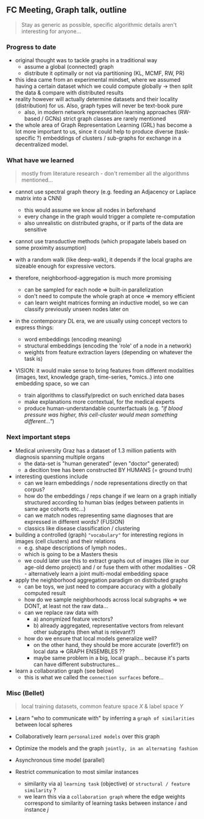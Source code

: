 ## FC Meeting, Graph talk, outline

> Stay as generic as possible, specific algorithmic details aren't interesting for anyone...


### Progress to date

* original thought was to tackle graphs in a traditional way
  - assume a global (connected) graph
  - distribute it optimally or not via partitioning (KL, MCMF, RW, PR)
* this idea came from an experimental mindset, where we assumed having a certain dataset which we could compute globally -> then split the data & compare with distributed results
* reality however will actually determine datasets and their locality (distribution) for us. Also, graph types will never be text-book pure
  - also, in modern network representation learning approaches (RW-based  / GCNs) strict graph classes are rarely mentioned
* the whole area of Graph Representation Learning (GRL) has become a lot more important to us, since it could help to produce diverse (task-specific ?) embeddings of clusters / sub-graphs for exchange in a decentralized model.


### What have we learned

> mostly from literature research - don't remember all the algorithms mentioned...

* cannot use spectral graph theory (e.g. feeding an Adjacency or Laplace matrix into a CNN)
  - this would assume we know all nodes in beforehand
  - every change in the graph would trigger a complete re-computation
  - also unrealistic on distributed graphs, or if parts of the data are sensitive
* cannot use transductive methods (which propagate labels based on some proximity assumption)
* with a random walk (like deep-walk), it depends if the local graphs are sizeable enough for expressive vectors. 
* therefore, neighborhood-aggregation is much more promising
  - can be sampled for each node => built-in parallelization
  - don't need to compute the whole graph at once => memory efficient
  - can learn weight matrices forming an inductive model, so we can classify previously unseen nodes later on

* in the contemporary DL era, we are usually using concept vectors to express things:
  - word embeddings (encoding meaning)
  - structural embeddings (encoding the 'role' of a node in a network)
  - weights from feature extraction layers (depending on whatever the task is)
* VISION: it would make sense to bring features from different modalities (images, text, knowledge graph, time-series, *omics..) into one embedding space, so we can
  - train algorithms to classify/predict on such enriched data bases
  - make explanations more contextual, for the medical experts
  - produce human-understandable counterfactuals (e.g. *"if blood pressure was higher, this cell-cluster would mean something different..."*)


### Next important steps

* Medical university Graz has a dataset of 1.3 million patients with diagnosis spanning multiple organs
  - the data-set is "human generated" (even "doctor" generated)
  - a decition tree has been constructed BY HUMANS (= ground truth)
* interesting questions include
  - can we learn embeddings / node representations directly on that corpus?
  - how do the embeddings / reps change if we learn on a graph initially structured according to human bias (edges between patients in same age cohorts etc...)
  - can we match nodes representing same diagnoses that are expressed in different words? (FUSION)
  - classics like disease classification / clustering
* building a controlled (graph) `"vocabulary"` for interesting regions in images (cell clusters) and their relations
  - e.g. shape descriptions of lymph nodes..
  - which is going to be a Masters thesis
  - we could later use this to extract graphs out of images (like in our age-old demo project) and / or fuse them with other modalities - OR - alternatively learn a joint multi-modal embedding space
* apply the neighborhood aggregation paradigm on distributed graphs
  - can be toys, we just need to compare accuracy with a globally computed result
  - how do we sample neighborhoods across local subgraphs => we DONT, at least not the raw data...
  - can we replace raw data with 
    + a) anonymized feature vectors? 
    + b) already aggregated, representative vectors from relevant other subgraphs (then what is relevant?)
  - how do we ensure that local models generalize well?
    + on the other hand, they should be more accurate (overfit?) on local data => GRAPH ENSEMBLES ??
    + maybe same problem in a big, local graph... because it's parts can have different substructures...
* learn a collaboration graph (see below)
  - this is what we called the `connection surfaces` before...


### Misc (Bellet)

> local training datasets, common feature space $X$ & label space $Y$

* Learn "who to communicate with" by inferring a `graph of similarities` between local spheres
* Collaboratively learn `personalized models` over this graph
* Optimize the models and the graph `jointly, in an alternating fashion`

* Asynchronous time model (parallel)
* Restrict communication to most similar instances
  - similarity via a) `learning task` (objective) or `structural / feature similarity` ?
  - we learn this via a `collaboration graph` where the edge weights correspond to similarity of learning tasks between instance $i$ and instance $j$